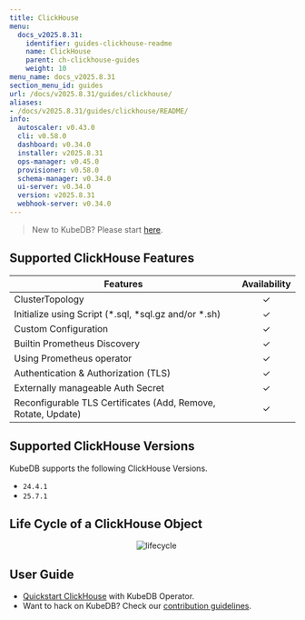 ```yaml
---
title: ClickHouse
menu:
  docs_v2025.8.31:
    identifier: guides-clickhouse-readme
    name: ClickHouse
    parent: ch-clickhouse-guides
    weight: 10
menu_name: docs_v2025.8.31
section_menu_id: guides
url: /docs/v2025.8.31/guides/clickhouse/
aliases:
- /docs/v2025.8.31/guides/clickhouse/README/
info:
  autoscaler: v0.43.0
  cli: v0.58.0
  dashboard: v0.34.0
  installer: v2025.8.31
  ops-manager: v0.45.0
  provisioner: v0.58.0
  schema-manager: v0.34.0
  ui-server: v0.34.0
  version: v2025.8.31
  webhook-server: v0.34.0
---
```


> New to KubeDB? Please start [here](/docs/v2025.8.31/README).

## Supported ClickHouse Features

| Features                                                      | Availability |
|---------------------------------------------------------------|:------------:|
| ClusterTopology                                               |   &#10003;   |
| Initialize using Script (\*.sql, \*sql.gz and/or \*.sh)       |   &#10003;   |
| Custom Configuration                                          |   &#10003;   |
| Builtin Prometheus Discovery                                  |   &#10003;   |
| Using Prometheus operator                                     |   &#10003;   |
| Authentication & Authorization (TLS)                          |   &#10003;   |
| Externally manageable Auth Secret                             |   &#10003;   |
| Reconfigurable TLS Certificates (Add, Remove, Rotate, Update) |   &#10003;   |

## Supported ClickHouse Versions

KubeDB supports the following ClickHouse Versions.
- `24.4.1`
- `25.7.1`

## Life Cycle of a ClickHouse Object

<p align="center">
  <img alt="lifecycle"  src="/docs/v2025.8.31/images/clickhouse/clickhouse-lifecycle.png" >
</p>

## User Guide

- [Quickstart ClickHouse](/docs/v2025.8.31/guides/clickhouse/quickstart/guide/quickstart) with KubeDB Operator.
- Want to hack on KubeDB? Check our [contribution guidelines](/docs/v2025.8.31/CONTRIBUTING).
